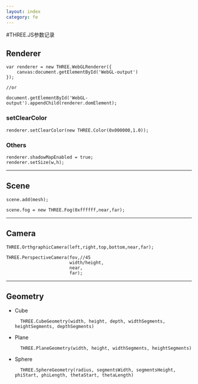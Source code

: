 ```yaml
---
layout: index
category: fe
---
```


#THREE.JS参数记录
## Renderer

    var renderer = new THREE.WebGLRenderer({
        canvas:document.getElementById('WebGL-output')
    });
    
    //or
    
    document.getElementById('WebGL-output').appendChild(renderer.domElement);
    
### setClearColor

    renderer.setClearColor(new THREE.Color(0x000000,1.0));
    
### Others

    renderer.shadowMapEnabled = true;
    renderer.setSize(w,h);
    
***

## Scene

    scene.add(mesh);
        
    scene.fog = new THREE.Fog(0xffffff,near,far);
        
***

## Camera

    THREE.OrthgraphicCamera(left,right,top,bottom,near,far);
    
    THREE.PerspectiveCamera(fov,//45
                            width/height,
                            near,
                            far);
                            
***

## Geometry

* Cube

        THREE.CubeGeometry(width, height, depth, widthSegments, heightSegments, depthSegments)
    
* Plane

        THREE.PlaneGeometry(width, height, widthSegments, heightSegments)
        
* Sphere

        THREE.SphereGeometry(radius, segmentsWidth, segmentsHeight, phiStart, phiLength, thetaStart, thetaLength)

        